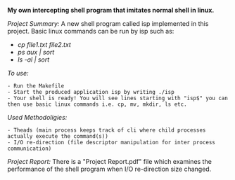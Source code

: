 **My own intercepting shell program that imitates normal shell in linux.**

*Project Summary:*
A new shell program called isp implemented in this project. Basic linux commands can be run by isp such as: <br/>
- *cp file1.txt file2.txt* <br/>
- *ps aux | sort*
- *ls -al | sort*

*To use:*

	- Run the Makefile
	- Start the produced application isp by writing ./isp
	- Your shell is ready! You will see lines starting with "isp$" you can then use basic linux commands i.e. cp, mv, mkdir, ls etc.

*Used Methodoligies:*

	- Theads (main process keeps track of cli where child processes actually execute the command(s))
	- I/O re-direction (file descriptor manipulation for inter process communication)


*Project Report:*
There is a "Project Report.pdf" file which examines the performance of the shell program when I/O re-direction size changed.